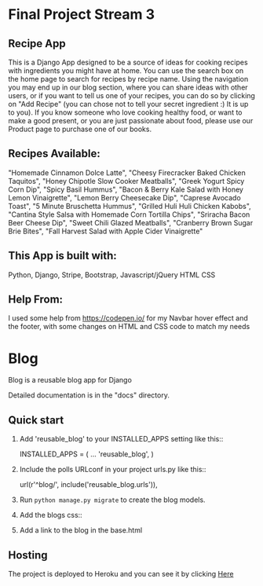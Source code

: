 
# Final Project Stream 3


## Recipe App

This is a Django App designed to be a source of ideas for cooking recipes with ingredients you might have at home.
You can use the search box on the home page to search for recipes by recipe name. Using the navigation you
may end up in our blog section, where you can share ideas with other users, or if you want to tell us one of your recipes,
you can do so by clicking on "Add Recipe" (you can chose not to tell your secret ingredient :) It is up to you).
If you know someone who love cooking healthy food, or want to make a good present, or you are just passionate about food, please
use our Product page to purchase one of our books.


## Recipes Available:

"Homemade Cinnamon Dolce Latte", 
"Cheesy Firecracker Baked Chicken Taquitos", 
"Honey Chipotle Slow Cooker Meatballs", 
"Greek Yogurt Spicy Corn Dip", 
"Spicy Basil Hummus", 
"Bacon & Berry Kale Salad with Honey Lemon Vinaigrette", 
"Lemon Berry Cheesecake Dip", 
"Caprese Avocado Toast", 
"5 Minute Bruschetta Hummus", 
"Grilled Huli Huli Chicken Kabobs", 
"Cantina Style Salsa with Homemade Corn Tortilla Chips", 
"Sriracha Bacon Beer Cheese Dip", 
"Sweet Chili Glazed Meatballs", 
"Cranberry Brown Sugar Brie Bites", 
"Fall Harvest Salad with Apple Cider Vinaigrette"

## This App is built with:

Python,
Django,
Stripe,
Bootstrap,
Javascript/jQuery
HTML
CSS

## Help From:


I used some help from https://codepen.io/ for my Navbar hover effect and the footer, with some changes on HTML and CSS code to match my needs


# Blog


Blog is a reusable blog app for Django

Detailed documentation is in the "docs" directory.

## Quick start


1. Add 'reusable_blog' to your INSTALLED_APPS setting like this::

    INSTALLED_APPS = (
        ...
        'reusable_blog',
    )

2. Include the polls URLconf in your project urls.py like this::

    url(r'^blog/', include('reusable_blog.urls')),

3. Run `python manage.py migrate` to create the blog models.

4. Add the blogs css::
    <link rel="stylesheet" href="{% static "css/blog.css" %}">

5. Add a link to the blog in the base.html


## Hosting


The project is deployed to Heroku and you can see it by clicking [Here](https://food-recipe-app.herokuapp.com/)
